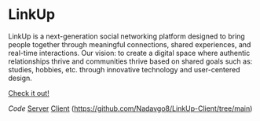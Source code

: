 # LinkUp
LinkUp is a next-generation social networking platform designed to bring people together through meaningful connections, shared experiences, and real-time interactions. 
Our vision: to create a digital space where authentic relationships thrive and communities thrive based on shared goals such as: studies, hobbies, etc. through innovative technology and user-centered design.

[Check it out!]([url](https://linkup-client-ax9e.onrender.com/))

*Code*
[Server]([url](https://github.com/Nadavgo8/LinkUp-Server/tree/main))
[Client]([url](https://github.com/Nadavgo8/LinkUp-Client/tree/main))
(https://github.com/Nadavgo8/LinkUp-Client/tree/main)

